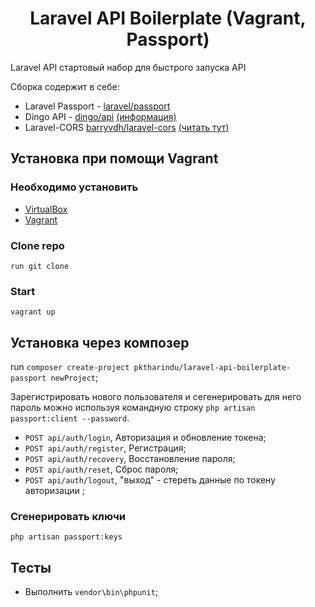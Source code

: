 <h1 align="center">
Laravel API Boilerplate (Vagrant, Passport) 
</h1>


Laravel API стартовый набор для быстрого запуска API

Сборка содержит в себе:
* Laravel Passport - [laravel/passport](https://github.com/laravel/passport)
* Dingo API - [dingo/api](https://github.com/dingo/api) <a href="https://github.com/dingo/api/wiki/Creating-API-Endpoints" target="_blank">(информация)</a>
* Laravel-CORS [barryvdh/laravel-cors](http://github.com/barryvdh/laravel-cors) <a href="https://github.com/barryvdh/laravel-cors" target="_blank">(читать тут)</a>

## Установка при помощи Vagrant
### Необходимо установить
* [VirtualBox](https://www.virtualbox.org/wiki/Downloads)
* [Vagrant](https://www.vagrantup.com/downloads.html)

### Clone repo
```
run git clone 
```
### Start
```
vagrant up
```

## Установка через композер
run `composer create-project pktharindu/laravel-api-boilerplate-passport newProject`;

Зарегистрировать нового пользователя и сегенерировать для него пароль можно используя командную строку
`php artisan passport:client --password`.

* `POST api/auth/login`, Авторизация и обновление токена;
* `POST api/auth/register`, Регистрация;
* `POST api/auth/recovery`, Восстановление пароля;
* `POST api/auth/reset`, Сброс пароля;
* `POST api/auth/logout`, "выход" - стереть данные по токену авторизации ;

### Сгенерировать ключи

```
php artisan passport:keys
```

## Тесты

* Выполнить `vendor\bin\phpunit`;
